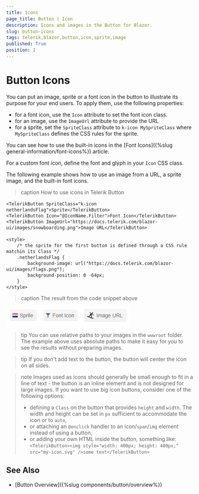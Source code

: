 ```yaml
---
title: Icons
page_title: Button | Icon
description: Icons and images in the Button for Blazor.
slug: button-icons
tags: telerik,blazor,button,icon,sprite,image
published: True
position: 2
---
```



# Button Icons

You can put an image, sprite or a font icon in the button to illustrate its purpose for your end users. To apply them, use the following properties:

* for a font icon, use the `Icon` attribute to set the font icon class.
* for an image, use the `ImageUrl` attribute to provide the URL
* for a sprite, set the `SpriteClass` attribute to `k-icon MySpriteClass` where `MySpriteClass` defines the CSS rules for the sprite.

You can see how to use the built-in icons in the [Font Icons]({%slug  general-information/font-icons%}) article.

For a custom font icon, define the font and glyph in your `Icon` CSS class.

The following example shows how to use an image from a URL, a sprite image, and the built-in font icons.

>caption How to use icons in Telerik Button

````CSHTML
<TelerikButton SpriteClass="k-icon netherlandsFlag">Sprite</TelerikButton>
<TelerikButton Icon="@IconName.Filter">Font Icon</TelerikButton>
<TelerikButton ImageUrl="https://docs.telerik.com/blazor-ui/images/snowboarding.png">Image URL</TelerikButton>

<style>
    /* the sprite for the first button is defined through a CSS rule matchin its Class */
    .netherlandsFlag {
        background-image: url("https://docs.telerik.com/blazor-ui/images/flags.png");
        background-position: 0 -64px;
    }
</style>
````

>caption The result from the code snippet above

![](images/icon-buttons.png)

>tip You can use relative paths to your images in the `wwwroot` folder. The example above uses absolute paths to make it easy for you to see the results without preparing images.

>tip If you don't add text to the button, the button will center the icon on all sides.

>note Images used as icons should generally be small enough to fit in a line of text - the button is an inline element and is not designed for large images. If you want to use big icon buttons, consider one of the following options:
>
> * defining a `Class` on the button that provides `height` and `width`. The width and height can be set in `px` sufficient to accommodate the icon or to `auto`,
> * or attaching an `@onclick` handler to an icon/`span`/`img` element instead of using a button,
> * or adding your own HTML inside the button, something like: `<TelerikButton><img style="width: 400px; height: 400px;" src="my-icon.svg" />some text</TelerikButton>`


## See Also

  * [Button Overview]({%slug components/button/overview%})
